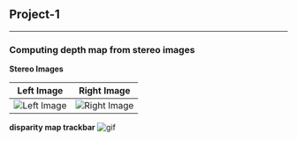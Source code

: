 
## Project-1 
___________________________________________________________________________________________________________________________

### Computing depth map from stereo images

**Stereo Images**

 Left Image | Right Image 
------------|-------------
![Left Image](https://github.com/arpitj07/OpenCV-with-Python/tree/master/Project-3/Images/dis1.jpg)|![Right Image](https://github.com/arpitj07/OpenCV-with-Python/tree/master/Project-3/Images/dis2.jpg)

**disparity map trackbar** 
![gif](https://github.com/arpitj07/OpenCV-with-Python/tree/master/Project-3/Images/disparity.gif) 



